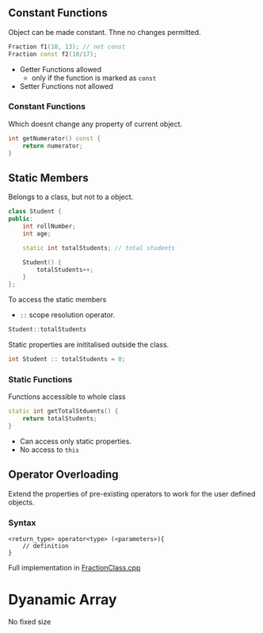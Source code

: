 ## Constant Functions
Object can be made constant. Thne no changes permitted.

```cpp
Fraction f1(10, 13); // not const
Fraction const f2(10/17);
```

+ Getter Functions allowed
    + only if the function is marked as `const`
+ Setter Functions not allowed

### Constant Functions
Which doesnt change any property of current object.
```cpp
int getNumerator() const {
    return numerator;
}
```

## Static Members
Belongs to a class, but not to a object.
```cpp
class Student {
public:
    int rollNumber;
    int age;

    static int totalStudents; // total students

    Student() {
        totalStudents++;
    }
};
```
To access the static members
+ `::` scope resolution operator.
```cpp
Student::totalStudents
```
Static properties are inititalised outside the class.
```cpp
int Student :: totalStudents = 0;
```
### Static Functions
Functions accessible to whole class
```cpp
static int getTotalStduents() {
    return totalStudents;
}
```
+ Can access only static properties.
+ No access to `this`

## Operator Overloading
Extend the properties of pre-existing operators to work for the user defined objects.
### Syntax
```
<return_type> operator<type> (<parameters>){
    // definition
}
```
Full implementation in [FractionClass.cpp](./FractionClass.cpp)

# Dyanamic Array
No fixed size

